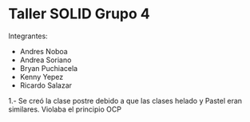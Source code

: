 # Taller SOLID Grupo 4
Integrantes:
- Andres Noboa
- Andrea Soriano
- Bryan Puchiacela
- Kenny Yepez
- Ricardo Salazar


1.- Se creó la clase postre debido a que las clases helado y Pastel eran similares.
Violaba el principio OCP
 
